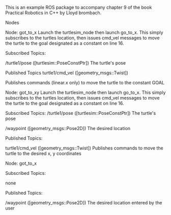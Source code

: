 This is an example ROS package to accompany chapter 9 of the book Practical Robotics in C++ by Lloyd brombach.


Nodes

Node: got_to_x
Launch the turtlesim_node then launch go_to_x. This simply subscribes to the turtles location, then issues cmd_vel messages to move the turtle to the goal designated as a constant on line 16. 

Subscribed Topics:

/turtle1/pose ([turtlesim::PoseConstPtr])
The turtle's pose



Published Topics
turtle1/cmd_vel ([geometry_msgs::Twist])

Publishes commands (linear.x only) to move the turtle to the constant GOAL




Node: got_to_xy
Launch the turtlesim_node then launch go_to_x. This simply subscribes to the turtles location, then issues cmd_vel messages to move the turtle to the goal designated as a constant on line 16. 

Subscribed Topics:
/turtle1/pose ([turtlesim::PoseConstPtr])
The turtle's pose

/waypoint ([geometry_msgs::Pose2D])
The desired location



Published Topics:

turtle1/cmd_vel ([geometry_msgs::Twist])
Publishes commands to move the turtle to the desired x, y coordinates




Node: got_to_x

Subscribed Topics:

none


Published Topics:

/waypoint ([geometry_msgs::Pose2D])
The desired location entered by the user


